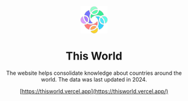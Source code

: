 <div align="center">

<img src="./public/img/logo.png" width="72px" />
<br />

# This World

The website helps consolidate knowledge about countries around the world. The data was last updated in 2024.

[https://thisworld.vercel.app](https://thisworld.vercel.app/)

</div>
